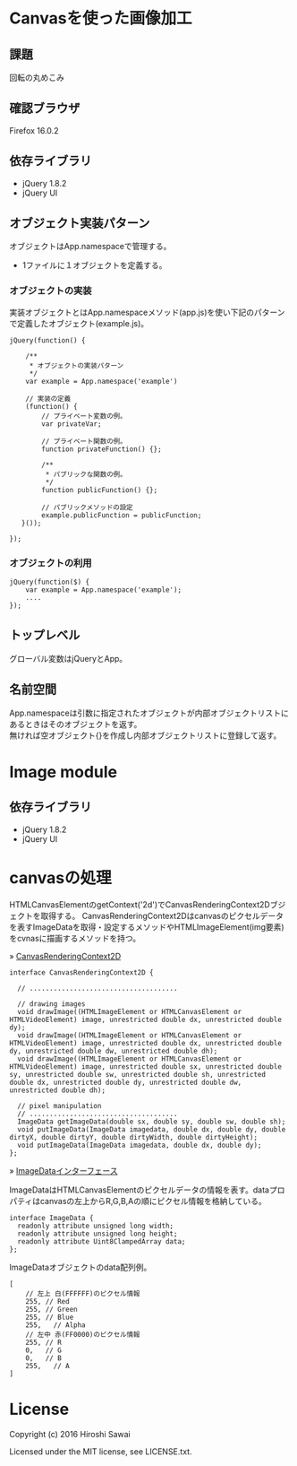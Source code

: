 # Canvasを使った画像加工

## 課題

回転の丸めこみ

## 確認ブラウザ

Firefox 16.0.2


## 依存ライブラリ

* jQuery 1.8.2
* jQuery UI


## オブジェクト実装パターン

オブジェクトはApp.namespaceで管理する。

* 1ファイルに１オブジェクトを定義する。

### オブジェクトの実装

実装オブジェクトとはApp.namespaceメソッド(app.js)を使い下記のパターンで定義したオブジェクト(example.js)。

    jQuery(function() {

        /**
         * オブジェクトの実装パターン
         */
        var example = App.namespace('example')

        // 実装の定義
        (function() {
            // プライベート変数の例。
            var privateVar;

            // プライベート関数の例。
            function privateFunction() {};

            /**
             * パブリックな関数の例。
             */
            function publicFunction() {};

            // パブリックメソッドの設定
            example.publicFunction = publicFunction;
       }());

    });


### オブジェクトの利用

    jQuery(function($) {
        var example = App.namespace('example');
        ....
    });


## トップレベル

グローバル変数はjQueryとApp。


## 名前空間

App.namespaceは引数に指定されたオブジェクトが内部オブジェクトリストにあるときはそのオブジェクトを返す。  
無ければ空オブジェクト{}を作成し内部オブジェクトリストに登録して返す。


# Image module

## 依存ライブラリ

* jQuery 1.8.2
* jQuery UI


# canvasの処理

HTMLCanvasElementのgetContext('2d')でCanvasRenderingContext2Dブジェクトを取得する。
CanvasRenderingContext2Dはcanvasのピクセルデータを表すImageDataを取得・設定するメソッドやHTMLImageElement(img要素)をcvnasに描画するメソッドを持つ。

&raquo; [CanvasRenderingContext2D](http://www.w3.org/html/wg/drafts/2dcontext/html5_canvas/)

    interface CanvasRenderingContext2D {

      // .....................................

      // drawing images
      void drawImage((HTMLImageElement or HTMLCanvasElement or HTMLVideoElement) image, unrestricted double dx, unrestricted double dy);
      void drawImage((HTMLImageElement or HTMLCanvasElement or HTMLVideoElement) image, unrestricted double dx, unrestricted double dy, unrestricted double dw, unrestricted double dh);
      void drawImage((HTMLImageElement or HTMLCanvasElement or HTMLVideoElement) image, unrestricted double sx, unrestricted double sy, unrestricted double sw, unrestricted double sh, unrestricted double dx, unrestricted double dy, unrestricted double dw, unrestricted double dh);

      // pixel manipulation
      // .....................................
      ImageData getImageData(double sx, double sy, double sw, double sh);
      void putImageData(ImageData imagedata, double dx, double dy, double dirtyX, double dirtyY, double dirtyWidth, double dirtyHeight);
      void putImageData(ImageData imagedata, double dx, double dy);
    };



&raquo; [ImageDataインターフェース](http://www.w3.org/html/wg/drafts/2dcontext/html5_canvas/#imagedata)

ImageDataはHTMLCanvasElementのピクセルデータの情報を表す。dataプロパティはcanvasの左上からR,G,B,Aの順にピクセル情報を格納している。

    interface ImageData {
      readonly attribute unsigned long width;
      readonly attribute unsigned long height;
      readonly attribute Uint8ClampedArray data;
    };

ImageDataオブジェクトのdata配列例。

    [
        // 左上 白(FFFFFF)のピクセル情報
        255, // Red
        255, // Green
        255, // Blue
        255,   // Alpha
        // 左中 赤(FF0000)のピクセル情報
        255, // R
        0,   // G
        0,   // B
        255,   // A
    ]


# License

Copyright (c) 2016 Hiroshi Sawai

Licensed under the MIT license, see LICENSE.txt.
